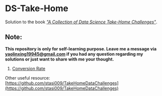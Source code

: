 # DS-Take-Home

Solution to the book [*"A Collection of Data Science Take-Home Challenges"*](https://datamasked.com/).

## Note:

**This repository is only for self-learning purpose.  Leave me a message via yaolinxing19945@gmail.com if you had any question regarding my solutions or just want to share with me your thought.**

1. [Conversion Rate](https://github.com/Luffy-Yao/DS_Challenges/blob/master/01.%20Conversion_Rate/Conversion_Rate.ipynb)


Other useful resource: [https://github.com/stasi009/TakeHomeDataChallenges](https://github.com/stasi009/TakeHomeDataChallenges)

